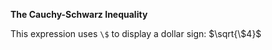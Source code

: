 **The Cauchy-Schwarz Inequality**

This expression uses `\$` to display a dollar sign: $`\sqrt{\$4}`$




